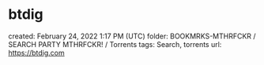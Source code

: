 # btdig

created: February 24, 2022 1:17 PM (UTC)
folder: BOOKMRKS-MTHRFCKR / SEARCH PARTY MTHRFCKR! / Torrents
tags: Search, torrents
url: https://btdig.com